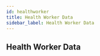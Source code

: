 ```yaml
---
id: healthworker
title: Health Worker Data
sidebar_label: Health Worker Data
---
```


## Health Worker Data
